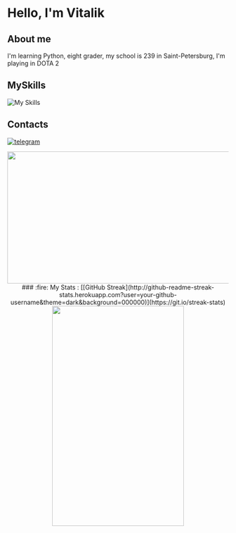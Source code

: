 # Hello, I'm Vitalik 
## About me
I'm learning Python, eight grader, my school is 239 in Saint-Petersburg, I'm playing in DOTA 2
## MySkills
![My Skills](https://go-skill-icons.vercel.app/api/icons?i=py,github,pycharm)

## Contacts

[![telegram](https://img.shields.io/badge/telegram-%2326A5E4.svg?&style=for-the-badge&logo=telegram&logoColor=white)](https://t.me/tereshchenko_vitalik)


<div align="center">
  <img src="https://media.giphy.com/media/dWesBcTLavkZuG35MI/giphy.gif" width="600" height="300"/>
</div>



<div align="center">
  ### :fire: My Stats :  
  [[GitHub Streak](http://github-readme-streak-stats.herokuapp.com?user=your-github-username&theme=dark&background=000000)](https://git.io/streak-stats)
</div>




<div id="header" align="center">
  <img src="https://i.giphy.com/media/v1.Y2lkPTc5MGI3NjExY2g5dno0ZHkwdnhmeDE5NHYwNHZydnd0N3RkOXJjb2twY3FkcWo4eCZlcD12MV9pbnRlcm5hbF9naWZfYnlfaWQmY3Q9Zw/KfMgXkdenBIecRkDRt/giphy-downsized-large.gif" width="300" height = "500"/>
</div>
